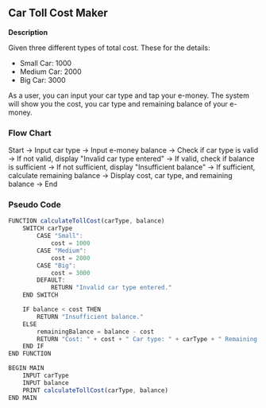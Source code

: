 ## Car Toll Cost Maker

**Description**

Given three different types of total cost. These for the details:

- Small Car: 1000
- Medium Car: 2000
- Big Car: 3000

As a user, you can input your car type and tap your e-money. The system will show you the cost, you car type and remaining balance of your e-money.

### Flow Chart

Start → Input car type → Input e-money balance → Check if car type is valid → If not valid, display "Invalid car type entered" → If valid, check if balance is sufficient → If not sufficient, display "Insufficient balance" → If sufficient, calculate remaining balance → Display cost, car type, and remaining balance → End

### Pseudo Code

```jsx
FUNCTION calculateTollCost(carType, balance)
    SWITCH carType
        CASE "Small":
            cost = 1000
        CASE "Medium":
            cost = 2000
        CASE "Big":
            cost = 3000
        DEFAULT:
            RETURN "Invalid car type entered."
    END SWITCH

    IF balance < cost THEN
        RETURN "Insufficient balance."
    ELSE
        remainingBalance = balance - cost
        RETURN "Cost: " + cost + " Car type: " + carType + " Remaining balance: " + remainingBalance
    END IF
END FUNCTION

BEGIN MAIN
    INPUT carType
    INPUT balance
    PRINT calculateTollCost(carType, balance)
END MAIN
```
